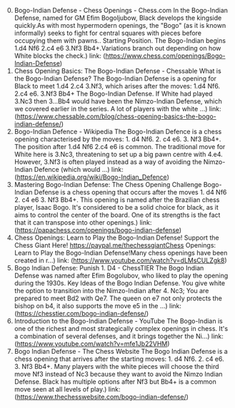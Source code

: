 ---
---
0. Bogo-Indian Defense - Chess Openings - Chess.com
In the Bogo-Indian Defense, named for GM Efim Bogoljubow, Black develops the kingside quickly.As with most hypermodern openings, the "Bogo" (as it is known informally) seeks to fight for central squares with pieces before occupying them with pawns.. Starting Position. The Bogo-Indian begins 1.d4 Nf6 2.c4 e6 3.Nf3 Bb4+.Variations branch out depending on how White blocks the check.)
link: (https://www.chess.com/openings/Bogo-Indian-Defense)
1. Chess Opening Basics: The Bogo-Indian Defense - Chessable
What is the Bogo-Indian Defense? The Bogo-Indian Defense is a opening for Black to meet 1.d4 2.c4 3.Nf3, which arises after the moves: 1.d4 Nf6. 2.c4 e6. 3.Nf3 Bb4+ The Bogo-Indian Defense. If White had played 3.Nc3 then 3…Bb4 would have been the Nimzo-Indian Defense, which we covered earlier in the series. A lot of players with the white ...)
link: (https://www.chessable.com/blog/chess-opening-basics-the-bogo-indian-defense/)
2. Bogo-Indian Defence - Wikipedia
The Bogo-Indian Defence is a chess opening characterised by the moves: 1. d4 Nf6. 2. c4 e6. 3. Nf3 Bb4+. The position after 1.d4 Nf6 2.c4 e6 is common. The traditional move for White here is 3.Nc3, threatening to set up a big pawn centre with 4.e4. However, 3.Nf3 is often played instead as a way of avoiding the Nimzo-Indian Defence (which would ...)
link: (https://en.wikipedia.org/wiki/Bogo-Indian_Defence)
3. Mastering Bogo-Indian Defense: The Chess Opening Challenge
Bogo-Indian Defense is a chess opening that occurs after the moves 1. d4 Nf6 2. c4 e6 3. Nf3 Bb4+. This opening is named after the Brazilian chess player, Isaac Bogo. It's considered to be a solid choice for black, as it aims to control the center of the board. One of its strengths is the fact that it can transpose into other openings.)
link: (https://papachess.com/openings/bogo-indian-defense)
4. Chess Openings: Learn to Play the Bogo-Indian Defense!
Support the Chess Giant Here! https://paypal.me/thechessgiantChess Openings: Learn to Play the Bogo-Indian Defense!Many chess openings have been created in r...)
link: (https://www.youtube.com/watch?v=dLMsCULZgk8)
5. Bogo Indian Defense: Punish 1. D4 - ChessTIER
The Bogo Indian Defense was named after Efim Bogolubov, who liked to play the opening during the 1930s. Key Ideas of the Bogo Indian Defense. You give white the option to transition into the Nimzo-Indian after 4. Nc3; You are prepared to meet Bd2 with Qe7. The queen on e7 not only protects the bishop on b4, it also supports the move e5 in the ...)
link: (https://chesstier.com/bogo-indian-defense/)
6. Introduction to the Bogo-Indian Defense - YouTube
The Bogo-Indian is one of the richest and most strategically complex openings in chess. It's a combination of several defenses, and it brings together the Ni...)
link: (https://www.youtube.com/watch?v=mfe1Jb22VHM)
7. Bogo Indian Defense - The Chess Website
The Bogo Indian Defense is a chess opening that arrives after the starting moves: 1. d4 Nf6. 2. c4 e6. 3. Nf3 Bb4+. Many players with the white pieces will choose the third move Nf3 instead of Nc3 because they want to avoid the Nimzo Indian Defense. Black has multiple options after Nf3 but Bb4+ is a common move seen at all levels of play.)
link: (https://www.thechesswebsite.com/bogo-indian-defense/)

